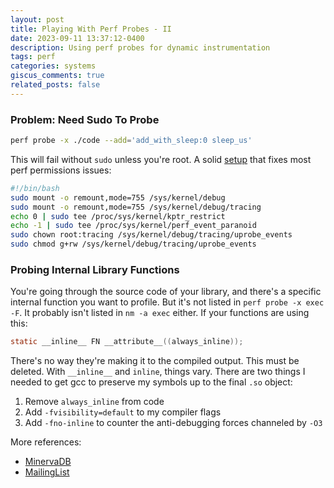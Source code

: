 ```yaml
---
layout: post
title: Playing With Perf Probes - II
date: 2023-09-11 13:37:12-0400
description: Using perf probes for dynamic instrumentation
tags: perf
categories: systems
giscus_comments: true
related_posts: false
---
```


### Problem: Need Sudo To Probe

```bash
perf probe -x ./code --add='add_with_sleep:0 sleep_us'
```

This will fail without `sudo` unless you're root. A solid [setup][2] that fixes most perf permissions issues:

```bash
#!/bin/bash
sudo mount -o remount,mode=755 /sys/kernel/debug
sudo mount -o remount,mode=755 /sys/kernel/debug/tracing
echo 0 | sudo tee /proc/sys/kernel/kptr_restrict
echo -1 | sudo tee /proc/sys/kernel/perf_event_paranoid
sudo chown root:tracing /sys/kernel/debug/tracing/uprobe_events
sudo chmod g+rw /sys/kernel/debug/tracing/uprobe_events

```

### Probing Internal Library Functions

You're going through the source code of your library, and there's a specific internal function you want to profile. But it's not listed in `perf probe -x exec -F`. It probably isn't listed in `nm -a exec` either. If your functions are using this:

```c
static __inline__ FN __attribute__((always_inline));
```

There's no way they're making it to the compiled output.  This must be deleted. With `__inline__` and `inline`, things vary. There are two things I needed to get gcc to preserve my symbols up to the final `.so` object:

1. Remove `always_inline` from code
2. Add `-fvisibility=default` to my compiler flags
3. Add `-fno-inline` to counter the anti-debugging forces channeled by `-O3`


More references:

- [MinervaDB][1]
- [MailingList][3]

[1]: <https://minervadb.xyz/wp-content/uploads/2020/12/Dynamic-Tracing-for-Finding-and-Solving-MySQL-Performance-Problems-on-Linux-MinervaDB-Database-Platforms-Virtual-Conference-2020.pdf>
[2]: <https://www.kdab.com/wp-content/uploads/stories/Linux_perf_for_Qt_developers.pdf>
[3]: <https://www.spinics.net/lists/linux-perf-users/msg02465.html>
